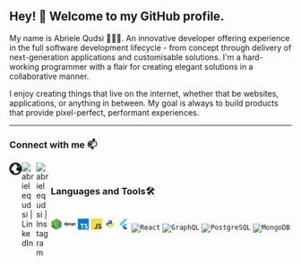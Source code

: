 ## Hey! 👋 Welcome to my GitHub profile. 

My name is Abriele Qudsi 👨🏻‍💻. An innovative developer offering experience in the full software development lifecycle - from concept through delivery of next-generation applications and customisable solutions. I'm a hard-working programmer with a flair for creating elegant solutions in a collaborative manner.

I enjoy creating things that live on the internet, whether that be websites, applications, or anything in between. My goal is always to build products that provide pixel-perfect, performant experiences.
***

<div >

### Connect with me  📫
 

<p style="margin-right:4px"> 
 
<a href="https://www.abrielequdsi.com/" target="_blank">
<img align="left"  alt="abrielequdsi.com" width="22px" src="https://raw.githubusercontent.com/iconic/open-iconic/master/svg/globe.svg" /> 
</a> &nbsp; &nbsp;
 
<a href="https://www.linkedin.com/in/abriele-qudsi-1516821b0/" target="_blank">
<img align="left" style="margin-right:4px" alt="abrielequdsi | LinkedIn" width="22px" src="https://raw.githubusercontent.com/rahuldkjain/github-profile-readme-generator/master/src/images/icons/Social/linked-in-alt.svg" /> 
</a> &nbsp; &nbsp;
 
<a  href="https://www.instagram.com/abrielequdsi/"  target="_blank">
<img align="left" style="margin-right:4px" alt="abrielequdsi | Instagram" width="22px" src="https://raw.githubusercontent.com/rahuldkjain/github-profile-readme-generator/master/src/images/icons/Social/instagram.svg"/>    
</a> &nbsp; 
 
</p> 
 
 </div>

<div >
 </div>
 
<div >
 
### Languages and Tools🛠️
 
<code> <img height="20" alt="Node" src="https://raw.githubusercontent.com/github/explore/80688e429a7d4ef2fca1e82350fe8e3517d3494d/topics/nodejs/nodejs.png"></code>
 <code><img height="20" alt="Django"  src="https://raw.githubusercontent.com/github/explore/80688e429a7d4ef2fca1e82350fe8e3517d3494d/topics/django/django.png"></code>
 <code><img height="20" alt="Typescript" src="https://raw.githubusercontent.com/devicons/devicon/master/icons/typescript/typescript-original.svg"></code>
 <code><img height="20" alt="Javascript" src="https://raw.githubusercontent.com/github/explore/80688e429a7d4ef2fca1e82350fe8e3517d3494d/topics/javascript/javascript.png"></code>
   <code><img height="20" alt="Python" src="https://raw.githubusercontent.com/github/explore/80688e429a7d4ef2fca1e82350fe8e3517d3494d/topics/python/python.png"></code>
<code><img height="20" alt="Flutter" src="https://raw.githubusercontent.com/github/explore/80688e429a7d4ef2fca1e82350fe8e3517d3494d/topics/flutter/flutter.png"></code>
<code><img height="20" alt="React" src="https://cdn.iconscout.com/icon/free/png-256/react-1-282599.png"></code>
<code><img height="20" alt="GraphQL" src="https://upload.wikimedia.org/wikipedia/commons/thumb/1/17/GraphQL_Logo.svg/2048px-GraphQL_Logo.svg.png"></code>
<code><img height="20" alt="PostgreSQL" src="https://upload.wikimedia.org/wikipedia/commons/thumb/2/29/Postgresql_elephant.svg/1200px-Postgresql_elephant.svg.png"></code>
<code><img height="20" alt="MongoDB" src="https://harrylin349.github.io/Harry-Lin-Personal-Website/images/mongodb.png"></code>  

</div>





